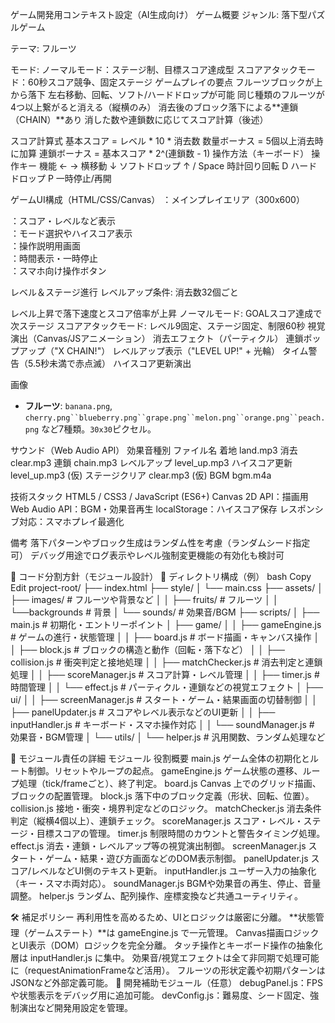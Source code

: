 ゲーム開発用コンテキスト設定（AI生成向け）
ゲーム概要
ジャンル: 落下型パズルゲーム

テーマ: フルーツ

モード:
ノーマルモード：ステージ制、目標スコア達成型
スコアアタックモード：60秒スコア競争、固定ステージ
ゲームプレイの要点
フルーツブロックが上から落下
左右移動、回転、ソフト/ハードドロップが可能
同じ種類のフルーツが4つ以上繋がると消える（縦横のみ）
消去後のブロック落下による**連鎖（CHAIN）**あり
消した数や連鎖数に応じてスコア計算（後述）

スコア計算式
基本スコア = レベル * 10 * 消去数
数量ボーナス = 5個以上消去時に加算
連鎖ボーナス = 基本スコア * 2^(連鎖数 - 1)
操作方法（キーボード）
操作キー	機能
← →	横移動
↓	ソフトドロップ
↑ / Space	時計回り回転
D	ハードドロップ
P	一時停止/再開

ゲームUI構成（HTML/CSS/Canvas）
<canvas id="game-board">：メインプレイエリア（300x600）
<div id="info-panel">：スコア・レベルなど表示
<div id="start-screen">：モード選択やハイスコア表示
<div id="how-to-play-screen">：操作説明用画面
<div id="game-top-bar">：時間表示・一時停止
<div id="mobile-controls">：スマホ向け操作ボタン

レベル＆ステージ進行
レベルアップ条件: 消去数32個ごと

レベル上昇で落下速度とスコア倍率が上昇
ノーマルモード: GOALスコア達成で次ステージ
スコアアタックモード: レベル9固定、ステージ固定、制限60秒
視覚演出（Canvas/JSアニメーション）
消去エフェクト（パーティクル）
連鎖ポップアップ（"X CHAIN!"）
レベルアップ表示（"LEVEL UP!" + 光輪）
タイム警告（5.5秒未満で赤点滅）
ハイスコア更新演出

画像
- **フルーツ**: `banana.png`, `cherry.png``blueberry.png``grape.png``melon.png``orange.png``peach.png` など7種類。`30x30`ピクセル。

サウンド（Web Audio API）
効果音種別	ファイル名
着地	land.mp3
消去	clear.mp3
連鎖	chain.mp3
レベルアップ	level_up.mp3
ハイスコア更新	level_up.mp3 (仮)
ステージクリア	clear.mp3 (仮)
BGM	bgm.m4a

技術スタック
HTML5 / CSS3 / JavaScript (ES6+)
Canvas 2D API：描画用
Web Audio API：BGM・効果音再生
localStorage：ハイスコア保存
レスポンシブ対応：スマホプレイ最適化


備考
落下パターンやブロック生成はランダム性を考慮（ランダムシード指定可）
デバッグ用途でログ表示やレベル強制変更機能の有効化も検討可

🧩 コード分割方針（モジュール設計）
📁 ディレクトリ構成（例）
bash
Copy
Edit
project-root/
├── index.html
├── style/
│   └── main.css
├── assets/
│   ├── images/           # フルーツや背景など
│   │          ├── fruits/ # フルーツ
│   │          └──backgrounds # 背景
│   └── sounds/           # 効果音/BGM
├── scripts/
│   ├── main.js           # 初期化・エントリーポイント
│   ├── game/
│   │   ├── gameEngine.js     # ゲームの進行・状態管理
│   │   ├── board.js          # ボード描画・キャンバス操作
│   │   ├── block.js          # ブロックの構造と動作（回転・落下など）
│   │   ├── collision.js      # 衝突判定と接地処理
│   │   ├── matchChecker.js   # 消去判定と連鎖処理
│   │   ├── scoreManager.js   # スコア計算・レベル管理
│   │   ├── timer.js          # 時間管理
│   │   └── effect.js         # パーティクル・連鎖などの視覚エフェクト
│   ├── ui/
│   │   ├── screenManager.js  # スタート・ゲーム・結果画面の切替制御
│   │   ├── panelUpdater.js   # スコアやレベル表示などのUI更新
│   │   ├── inputHandler.js   # キーボード・スマホ操作対応
│   │   └── soundManager.js   # 効果音・BGM管理
│   └── utils/
│       └── helper.js         # 汎用関数、ランダム処理など

🧠 モジュール責任の詳細
モジュール	役割概要
main.js	ゲーム全体の初期化とルート制御。リセットやループの起点。
gameEngine.js	ゲーム状態の遷移、ループ処理（tick/frameごと）、終了判定。
board.js	Canvas 上でのグリッド描画、ブロックの配置管理。
block.js	落下中のブロック定義（形状、回転、位置）。
collision.js	接地・衝突・境界判定などのロジック。
matchChecker.js	消去条件判定（縦横4個以上）、連鎖チェック。
scoreManager.js	スコア・レベル・ステージ・目標スコアの管理。
timer.js	制限時間のカウントと警告タイミング処理。
effect.js	消去・連鎖・レベルアップ等の視覚演出制御。
screenManager.js	スタート・ゲーム・結果・遊び方画面などのDOM表示制御。
panelUpdater.js	スコア/レベルなどUI側のテキスト更新。
inputHandler.js	ユーザー入力の抽象化（キー・スマホ両対応）。
soundManager.js	BGMや効果音の再生、停止、音量調整。
helper.js	ランダム、配列操作、座標変換など共通ユーティリティ。

🛠 補足ポリシー
再利用性を高めるため、UIとロジックは厳密に分離。
**状態管理（ゲームステート）**は gameEngine.js で一元管理。
Canvas描画ロジックとUI表示（DOM）ロジックを完全分離。
タッチ操作とキーボード操作の抽象化層は inputHandler.js に集中。
効果音/視覚エフェクトは全て非同期で処理可能に（requestAnimationFrameなど活用）。
フルーツの形状定義や初期パターンはJSONなど外部定義可能。
🧪 開発補助モジュール（任意）
debugPanel.js：FPSや状態表示をデバッグ用に追加可能。
devConfig.js：難易度、シード固定、強制演出など開発用設定を管理。
